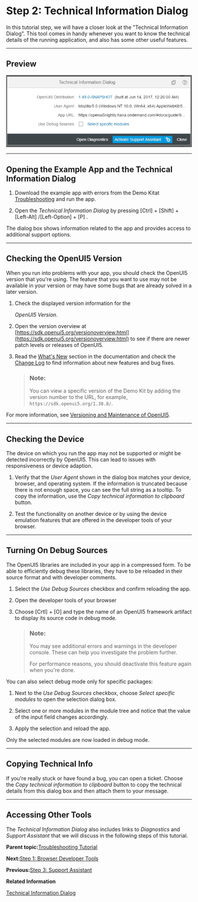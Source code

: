 <!-- loio63c97ef306f24d6992406eb7d87bc906 -->

# Step 2: Technical Information Dialog

In this tutorial step, we will have a closer look at the "Technical Information Dialog". This tool comes in handy whenever you want to know the technical details of the running application, and also has some other useful features.

***

<a name="loio63c97ef306f24d6992406eb7d87bc906__section_u2k_c1d_5z"/>

## Preview

![](images/loio8bf9780408674588af6d33eb6cebadab_LowRes.png)

***

<a name="loio63c97ef306f24d6992406eb7d87bc906__section_dmp_d1d_5z"/>

## Opening the Example App and the Technical Information Dialog

1.  Download the example app with errors from the Demo Kitat [Troubleshooting](https://ui5.sap.com/#/entity/sap.ui.core.tutorial.troubleshooting/sample/sap.ui.core.tutorial.troubleshooting.01) and run the app.

2.  Open the *Technical Information Dialog* by pressing [Ctrl\] + [Shift\] + [Left-Alt\] /[Left-Option\] + [P\] .


The dialog box shows information related to the app and provides access to additional support options.

***

<a name="loio63c97ef306f24d6992406eb7d87bc906__section_hw4_qmk_sz"/>

## Checking the OpenUI5 Version

When you run into problems with your app, you should check the OpenUI5 version that you're using. The feature that you want to use may not be available in your version or may have some bugs that are already solved in a later version.

1.  Check the displayed version information for the

    *OpenUI5 Version*.

2.  Open the version overview at [https://sdk.openui5.org/versionoverview.html](https://sdk.openui5.org/versionoverview.html) to see if there are newer patch levels or releases of OpenUI5.

3.  Read the [What's New](../01_Whats-New/what-s-new-in-openui5-99ac68a.md) section in the documentation and check the [Change Log](https://ui5.sap.com/#releasenotes.html) to find information about new features and bug fixes.

    > ### Note:  
    > You can view a specific version of the Demo Kit by adding the version number to the URL, for example, `https://sdk.openui5.org/1.38.8/`.


For more information, see [Versioning and Maintenance of OpenUI5](../02_Read-Me-First/versioning-and-maintenance-of-openui5-91f0214.md).

***

<a name="loio63c97ef306f24d6992406eb7d87bc906__section_t2f_pbd_5z"/>

## Checking the Device

The device on which you run the app may not be supported or might be detected incorrectly by OpenUI5. This can lead to issues with responsiveness or device adaption.

1.  Verify that the *User Agent* shown in the dialog box matches your device, browser, and operating system. If the information is truncated because there is not enough space, you can see the full string as a tooltip. To copy the information, use the *Copy technical information to clipboard* button.

2.  Test the functionality on another device or by using the device emulation features that are offered in the developer tools of your browser.


***

## Turning On Debug Sources

The OpenUI5 libraries are included in your app in a compressed form. To be able to efficiently debug these libraries, they have to be reloaded in their source format and with developer comments.

1.  Select the *Use Debug Sources* checkbox and confirm reloading the app.

2.  Open the developer tools of your browser

3.  Choose [Crtl\] + [O\]  and type the name of an OpenUI5 framework artifact to display its source code in debug mode.

    > ### Note:  
    > You may see additional errors and warnings in the developer console. These can help you investigate the problem further.
    > 
    > For performance reasons, you should deactivate this feature again when you're done.


You can also select debug mode only for specific packages:

1.  Next to the *Use Debug Sources* checkbox, choose *Select specific modules* to open the selection dialog box.

2.  Select one or more modules in the module tree and notice that the value of the input field changes accordingly.

3.  Apply the selection and reload the app.


Only the selected modules are now loaded in debug mode.

***

<a name="loio63c97ef306f24d6992406eb7d87bc906__section_ssw_znk_sz"/>

## Copying Technical Info

If you're really stuck or have found a bug, you can open a ticket. Choose the *Copy technical information to clipboard* button to copy the technical details from this dialog box and then attach them to your message.

***

<a name="loio63c97ef306f24d6992406eb7d87bc906__section_h4h_wnk_sz"/>

## Accessing Other Tools

The *Technical Information Dialog* also includes links to *Diagnostics* and *Support Assistant* that we will discuss in the following steps of this tutorial.

**Parent topic:**[Troubleshooting Tutorial](troubleshooting-tutorial-5661952.md "In this tutorial, we will show you some tools that will help you if you run into problems with your OpenUI5 app.")

**Next:**[Step 1: Browser Developer Tools](step-1-browser-developer-tools-eadd60a.md "In this step, you will learn how to use your browser's developers tools to troubleshoot your OpenUI5 app.")

**Previous:**[Step 3: Support Assistant](step-3-support-assistant-35f08e1.md "In this tutorial step, we will have a closer look at Support Assistant. You can use this tool to check whether your app is built according to the best practices with predefined rules.")

**Related Information**  


[Technical Information Dialog](../04_Essentials/technical-information-dialog-616a3ef.md#loio616a3ef07f554e20a3adf749c11f64e9 "The Technical Information dialog shows details of the OpenUI5 version currently being used in an app built with OpenUI5. You can use the Technical Information dialog to enable debug resources and open additional support tools to debug your app.")

